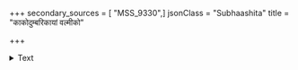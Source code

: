 +++
secondary_sources = [ "MSS_9330",]
jsonClass = "Subhaashita"
title = "काकोदुम्बरिकायां वल्मीको"

+++

<details><summary>Text</summary>

काकोदुम्बरिकायां वल्मीको दृश्यते शिरा तस्मिन्।  
पुरुषत्रये सपादे पश्चिमदिक्स्था न सा वहति॥
</details>
